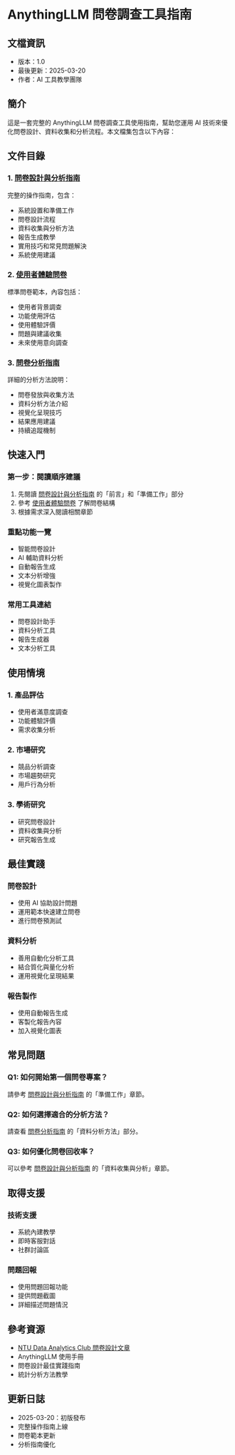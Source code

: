 # AnythingLLM 問卷調查工具指南

## 文檔資訊
- 版本：1.0
- 最後更新：2025-03-20
- 作者：AI 工具教學團隊

## 簡介
這是一套完整的 AnythingLLM 問卷調查工具使用指南，幫助您運用 AI 技術來優化問卷設計、資料收集和分析流程。本文檔集包含以下內容：

## 文件目錄

### 1. [問卷設計與分析指南](survey_guide_with_llm.md)
完整的操作指南，包含：
- 系統設置和準備工作
- 問卷設計流程
- 資料收集與分析方法
- 報告生成教學
- 實用技巧和常見問題解決
- 系統使用建議

### 2. [使用者體驗問卷](user_experience_survey.md)
標準問卷範本，內容包括：
- 使用者背景調查
- 功能使用評估
- 使用體驗評價
- 問題與建議收集
- 未來使用意向調查

### 3. [問卷分析指南](survey_analysis_guide.md)
詳細的分析方法說明：
- 問卷發放與收集方法
- 資料分析方法介紹
- 視覺化呈現技巧
- 結果應用建議
- 持續追蹤機制

## 快速入門

### 第一步：閱讀順序建議
1. 先閱讀 [問卷設計與分析指南](survey_guide_with_llm.md) 的「前言」和「準備工作」部分
2. 參考 [使用者體驗問卷](user_experience_survey.md) 了解問卷結構
3. 根據需求深入閱讀相關章節

### 重點功能一覽
- 智能問卷設計
- AI 輔助資料分析
- 自動報告生成
- 文本分析增強
- 視覺化圖表製作

### 常用工具連結
- 問卷設計助手
- 資料分析工具
- 報告生成器
- 文本分析工具

## 使用情境

### 1. 產品評估
- 使用者滿意度調查
- 功能體驗評價
- 需求收集分析

### 2. 市場研究
- 競品分析調查
- 市場趨勢研究
- 用戶行為分析

### 3. 學術研究
- 研究問卷設計
- 資料收集與分析
- 研究報告生成

## 最佳實踐

### 問卷設計
- 使用 AI 協助設計問題
- 運用範本快速建立問卷
- 進行問卷預測試

### 資料分析
- 善用自動化分析工具
- 結合質化與量化分析
- 運用視覺化呈現結果

### 報告製作
- 使用自動報告生成
- 客製化報告內容
- 加入視覺化圖表

## 常見問題

### Q1: 如何開始第一個問卷專案？
請參考 [問卷設計與分析指南](survey_guide_with_llm.md) 的「準備工作」章節。

### Q2: 如何選擇適合的分析方法？
請查看 [問卷分析指南](survey_analysis_guide.md) 的「資料分析方法」部分。

### Q3: 如何優化問卷回收率？
可以參考 [問卷設計與分析指南](survey_guide_with_llm.md) 的「資料收集與分析」章節。

## 取得支援

### 技術支援
- 系統內建教學
- 即時客服對話
- 社群討論區

### 問題回報
- 使用問題回報功能
- 提供問題截圖
- 詳細描述問題情況

## 參考資源
- [NTU Data Analytics Club 問卷設計文章](https://medium.com/ntu-data-analytics-club/問卷設計及量化分析-設計有效的問卷-挑選合適的分析方法-b4c9dc53df6f)
- AnythingLLM 使用手冊
- 問卷設計最佳實踐指南
- 統計分析方法教學

## 更新日誌
- 2025-03-20：初版發布
- 完整操作指南上線
- 問卷範本更新
- 分析指南優化 
